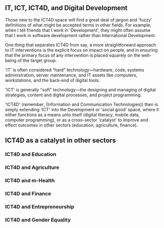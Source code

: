 



## IT, ICT, ICT4D, and Digital Development

Those new to the ICT4D space will find a great deal of jargon and 'fuzzy' definitions of what might be accepted terms in other fields. For example, when I tell friends that I work in 'Development', they might often assume that I work in software development rather than International Development.

One thing that separates ICT4D from say, a more straightforward approach to IT interventions is the explicit focus on impact on people, and in ensuring that the primary focus of any intervention is placed squarely on the well-being of the target group.

'IT' is often considered “hard” technology—hardware, code, systems administration, server maintenance, and IT assets like computers, workstations, and the back-end of digital tools.

'ICT' is generally "soft" technology—the designing and managing of digital strategies, content and digital processes, and project programming.

'ICT4D' (remember, \(Information and Communication Technologies\)) then is simply extending 'ICT' into the Development or 'social good' space, where it either functions as a means unto itself (digital literacy, mobile data, computer programming), or as a cross-sector 'catalyst' to improve and effect outcomes in other sectors (education, agriculture, finance).



## ICT4D as a catalyst in other sectors



### ICT4D and Education


### ICT4D and Agriculture


### ICT4D and m-Health


### ICT4D and Finance


### ICT4D and Entrepreneurship


### ICT4D and Gender Equality


